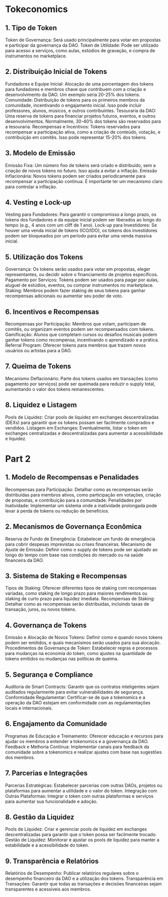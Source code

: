 # Tokeconomics

## 1. Tipo de Token
Token de Governança: Será usado principalmente para votar em propostas e participar da governança da DAO.
Token de Utilidade: Pode ser utilizado para acesso a serviços, como aulas, estúdios de gravação, e compra de instrumentos no marketplace.

## 2. Distribuição Inicial de Tokens
Fundadores e Equipe Inicial: Alocação de uma porcentagem dos tokens para fundadores e membros chave que contribuem com a criação e desenvolvimento da DAO. Um exemplo seria 20-25% dos tokens.
Comunidade: Distribuição de tokens para os primeiros membros da comunidade, incentivando o engajamento inicial. Isso pode incluir professores, alunos, músicos, e outros contribuintes.
Tesouraria da DAO: Uma reserva de tokens para financiar projetos futuros, eventos, e outros desenvolvimentos. Normalmente, 30-40% dos tokens são reservados para a tesouraria.
Recompensas e Incentivos: Tokens reservados para recompensar a participação ativa, como a criação de conteúdo, votação, e contribuição em comitês. Isso pode representar 15-20% dos tokens.

## 3. Modelo de Emissão
Emissão Fixa: Um número fixo de tokens será criado e distribuído, sem a criação de novos tokens no futuro. Isso ajuda a evitar a inflação.
Emissão Inflacionária: Novos tokens podem ser criados periodicamente para recompensar a participação contínua. É importante ter um mecanismo claro para controlar a inflação.

## 4. Vesting e Lock-up
Vesting para Fundadores: Para garantir o compromisso a longo prazo, os tokens dos fundadores e da equipe inicial podem ser liberados ao longo do tempo (e.g., 4 anos com um cliff de 1 ano).
Lock-up para Investidores: Se houver uma venda inicial de tokens (ICO/IDO), os tokens dos investidores podem ser bloqueados por um período para evitar uma venda massiva inicial.

## 5. Utilização dos Tokens
Governança: Os tokens serão usados para votar em propostas, eleger representantes, ou decidir sobre o financiamento de projetos específicos.
Pagamento por Serviços: Tokens podem ser usados para pagar por aulas, aluguel de estúdios, eventos, ou comprar instrumentos no marketplace.
Staking: Membros podem fazer staking de seus tokens para ganhar recompensas adicionais ou aumentar seu poder de voto.

## 6. Incentivos e Recompensas
Recompensas por Participação: Membros que votam, participam de comitês, ou organizam eventos podem ser recompensados com tokens.
Gamificação: Alunos que completam cursos ou desafios musicais podem ganhar tokens como recompensa, incentivando o aprendizado e a prática.
Referral Program: Oferecer tokens para membros que trazem novos usuários ou artistas para a DAO.

## 7. Queima de Tokens
Mecanismo Deflacionário: Parte dos tokens usados em transações (como pagamento por serviços) pode ser queimada para reduzir o supply total, aumentando o valor dos tokens remanescentes.

## 8. Liquidez e Listagem
Pools de Liquidez: Criar pools de liquidez em exchanges descentralizadas (DEXs) para garantir que os tokens possam ser facilmente comprados e vendidos.
Listagem em Exchanges: Eventualmente, listar o token em exchanges centralizadas e descentralizadas para aumentar a acessibilidade e liquidez.

# Part 2

## 1. Modelo de Recompensas e Penalidades
Recompensas para Participação: Detalhar como as recompensas serão distribuídas para membros ativos, como participação em votações, criação de propostas, e contribuição para a comunidade.
Penalidades por Inatividade: Implementar um sistema onde a inatividade prolongada pode levar à perda de tokens ou redução de benefícios.

## 2. Mecanismos de Governança Econômica
Reserva de Fundo de Emergência: Estabelecer um fundo de emergência para cobrir despesas imprevistas ou crises financeiras.
Mecanismo de Ajuste de Emissão: Definir como o supply de tokens pode ser ajustado ao longo do tempo com base nas condições do mercado ou na saúde financeira da DAO.

## 3. Sistema de Staking e Recompensas
Tipos de Staking: Oferecer diferentes tipos de staking com recompensas variadas, como staking de longo prazo para maiores rendimentos ou staking de curto prazo para liquidez imediata.
Recompensas de Staking: Detalhar como as recompensas serão distribuídas, incluindo taxas de transação, juros, ou novos tokens.

## 4. Governança de Tokens
Emissão e Alocação de Novos Tokens: Definir como e quando novos tokens podem ser emitidos, e quais mecanismos serão usados para sua alocação.
Procedimentos de Governança de Token: Estabelecer regras e processos para mudanças na economia do token, como ajustes na quantidade de tokens emitidos ou mudanças nas políticas de queima.

## 5. Segurança e Compliance
Auditoria de Smart Contracts: Garantir que os contratos inteligentes sejam auditados regularmente para evitar vulnerabilidades de segurança.
Conformidade Regulamentar: Certificar-se de que a tokenomics e a operação da DAO estejam em conformidade com as regulamentações locais e internacionais.

## 6. Engajamento da Comunidade
Programas de Educação e Treinamento: Oferecer educação e recursos para ajudar os membros a entender a tokenomics e a governança da DAO.
Feedback e Melhoria Contínua: Implementar canais para feedback da comunidade sobre a tokenomics e realizar ajustes com base nas sugestões dos membros.

## 7. Parcerias e Integrações
Parcerias Estratégicas: Estabelecer parcerias com outras DAOs, projetos ou plataformas para aumentar a utilidade e o valor do token.
Integração com Outras Plataformas: Integrar o token com outras plataformas e serviços para aumentar sua funcionalidade e adoção.

## 8. Gestão da Liquidez
Pools de Liquidez: Criar e gerenciar pools de liquidez em exchanges descentralizadas para garantir que o token possa ser facilmente trocado.
Gestão de Liquidez: Monitorar e ajustar os pools de liquidez para manter a estabilidade e a acessibilidade do token.

## 9. Transparência e Relatórios
Relatórios de Desempenho: Publicar relatórios regulares sobre o desempenho financeiro da DAO e a utilização dos tokens.
Transparência em Transações: Garantir que todas as transações e decisões financeiras sejam transparentes e acessíveis aos membros.
